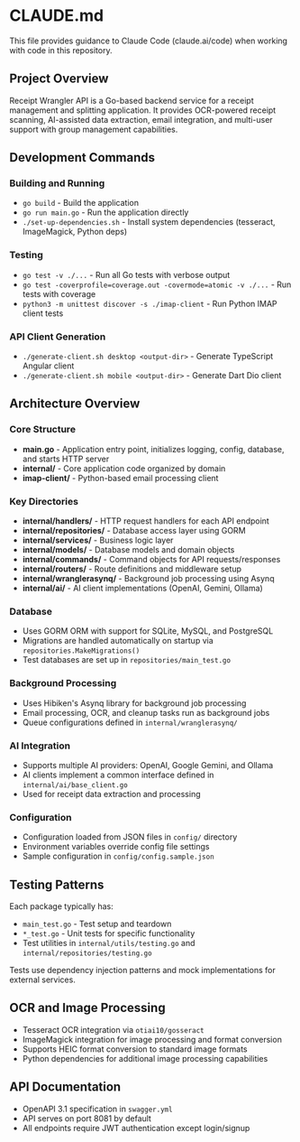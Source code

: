 # CLAUDE.md

This file provides guidance to Claude Code (claude.ai/code) when working with code in this repository.

## Project Overview

Receipt Wrangler API is a Go-based backend service for a receipt management and splitting application. It provides OCR-powered receipt scanning, AI-assisted data extraction, email integration, and multi-user support with group management capabilities.

## Development Commands

### Building and Running
- `go build` - Build the application
- `go run main.go` - Run the application directly
- `./set-up-dependencies.sh` - Install system dependencies (tesseract, ImageMagick, Python deps)

### Testing
- `go test -v ./...` - Run all Go tests with verbose output
- `go test -coverprofile=coverage.out -covermode=atomic -v ./...` - Run tests with coverage
- `python3 -m unittest discover -s ./imap-client` - Run Python IMAP client tests

### API Client Generation
- `./generate-client.sh desktop <output-dir>` - Generate TypeScript Angular client
- `./generate-client.sh mobile <output-dir>` - Generate Dart Dio client

## Architecture Overview

### Core Structure
- **main.go** - Application entry point, initializes logging, config, database, and starts HTTP server
- **internal/** - Core application code organized by domain
- **imap-client/** - Python-based email processing client

### Key Directories
- **internal/handlers/** - HTTP request handlers for each API endpoint
- **internal/repositories/** - Database access layer using GORM
- **internal/services/** - Business logic layer
- **internal/models/** - Database models and domain objects
- **internal/commands/** - Command objects for API requests/responses
- **internal/routers/** - Route definitions and middleware setup
- **internal/wranglerasynq/** - Background job processing using Asynq
- **internal/ai/** - AI client implementations (OpenAI, Gemini, Ollama)

### Database
- Uses GORM ORM with support for SQLite, MySQL, and PostgreSQL
- Migrations are handled automatically on startup via `repositories.MakeMigrations()`
- Test databases are set up in `repositories/main_test.go`

### Background Processing
- Uses Hibiken's Asynq library for background job processing
- Email processing, OCR, and cleanup tasks run as background jobs
- Queue configurations defined in `internal/wranglerasynq/`

### AI Integration
- Supports multiple AI providers: OpenAI, Google Gemini, and Ollama
- AI clients implement a common interface defined in `internal/ai/base_client.go`
- Used for receipt data extraction and processing

### Configuration
- Configuration loaded from JSON files in `config/` directory
- Environment variables override config file settings
- Sample configuration in `config/config.sample.json`

## Testing Patterns

Each package typically has:
- `main_test.go` - Test setup and teardown
- `*_test.go` - Unit tests for specific functionality
- Test utilities in `internal/utils/testing.go` and `internal/repositories/testing.go`

Tests use dependency injection patterns and mock implementations for external services.

## OCR and Image Processing

- Tesseract OCR integration via `otiai10/gosseract`
- ImageMagick integration for image processing and format conversion
- Supports HEIC format conversion to standard image formats
- Python dependencies for additional image processing capabilities

## API Documentation

- OpenAPI 3.1 specification in `swagger.yml`
- API serves on port 8081 by default
- All endpoints require JWT authentication except login/signup